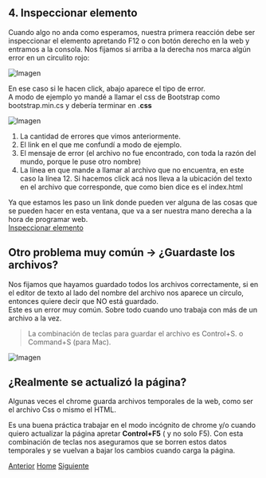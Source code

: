 ## 4. Inspeccionar elemento

Cuando algo no anda como esperamos, nuestra primera reacción debe ser inspeccionar el elemento apretando F12 o con botón derecho en la web y entramos a la consola.
Nos fijamos si arriba a la derecha nos marca algún error en un circulito rojo:

![Imagen](https://fgarciajulia.github.io/mi_primera_pagina/img/consola.jpg)

En ese caso si le hacen click, abajo aparece el tipo de error.<br />
A modo de ejemplo yo mandé a llamar el css de Bootstrap como bootstrap.min.cs y debería terminar en .**css**

![Imagen](https://fgarciajulia.github.io/mi_primera_pagina/img/consola2.jpg)

1. La cantidad de errores que vimos anteriormente.
2. El link en el que me confundí a modo de ejemplo.
3. El mensaje de error (el archivo no fue encontrado, con toda la razón del mundo, porque le puse otro nombre)
4. La línea en que mande a llamar al archivo que no encuentra, en este caso la línea 12. Si hacemos click acá nos lleva a la ubicación del texto en el archivo que corresponde, que como bien dice es el index.html


Ya que estamos les paso un link donde pueden ver alguna de las cosas que se pueden hacer en esta ventana, que va a ser nuestra mano derecha a la hora de programar web.<br />
[Inspeccionar elemento](https://www.emezeta.com/articulos/10-trucos-para-google-chrome-developer-tools)<br />

## Otro problema muy común -> ¿Guardaste los archivos?

Nos fijamos que hayamos guardado todos los archivos correctamente, si en el editor de texto al lado del nombre del archivo nos aparece un círculo, entonces quiere decir que NO está guardado.<br />
Este es un error muy común. Sobre todo cuando uno trabaja con más de un archivo a la vez.<br />
>La combinación de teclas para guardar el archivo es Control+S. o Command+S (para Mac).<br />

![Imagen](https://fgarciajulia.github.io/mi_primera_pagina/img/sin-guardar.jpg)

## ¿Realmente se actualizó la página?

Algunas veces el chrome guarda archivos temporales de la web, como ser el archivo Css o mismo el HTML. 

Es una buena práctica trabajar en el modo incógnito de chrome y/o cuando quiero  actualizar la página apretar **Control+F5** ( y no solo F5). Con esta combinación de teclas nos aseguramos que se borren estos datos temporales y se vuelvan a bajar los cambios cuando carga la página.


<div class="Grid">
    <a href="https://fgarciajulia.github.io/mi_primera_pagina/menu-bootstrap" class="my-btn anterior">Anterior</a>
    <a href="https://fgarciajulia.github.io/mi_primera_pagina" class="my-btn home">Home</a>
    <a href="https://fgarciajulia.github.io/mi_primera_pagina/creacion-nav" class="my-btn siguiente">Siguiente</a>
</div>